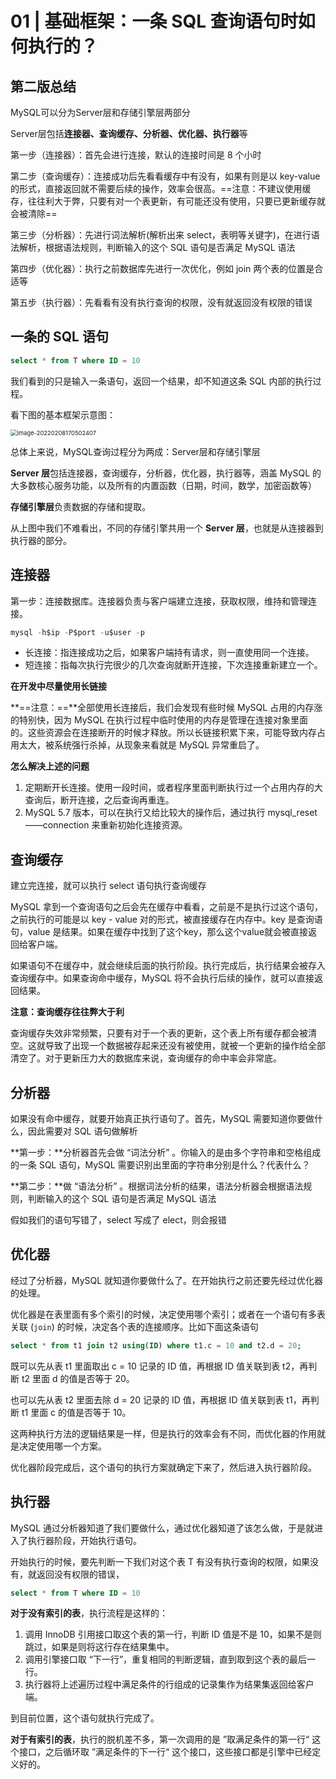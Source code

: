 # 01 | 基础框架：一条 SQL 查询语句时如何执行的？

## 第二版总结

MySQL可以分为Server层和存储引擎层两部分

Server层包括**连接器、查询缓存、分析器、优化器、执行器**等

第一步（连接器）：首先会进行连接，默认的连接时间是 8 个小时

第二步（查询缓存）：连接成功后先看看缓存中有没有，如果有则是以 key-value 的形式，直接返回就不需要后续的操作，效率会很高。==注意：不建议使用缓存，往往利大于弊，只要有对一个表更新，有可能还没有使用，只要已更新缓存就会被清除==

第三步（分析器）：先进行词法解析(解析出来 select，表明等关键字)，在进行语法解析，根据语法规则，判断输入的这个 SQL 语句是否满足 MySQL 语法

第四步（优化器）：执行之前数据库先进行一次优化，例如 join 两个表的位置是合适等

第五步（执行器）：先看看有没有执行查询的权限，没有就返回没有权限的错误



















## 一条的 SQL 语句

```sql
select * from T where ID = 10
```

我们看到的只是输入一条语句，返回一个结果，却不知道这条 SQL 内部的执行过程。

看下图的基本框架示意图：

<img src="https://lixianghong.oss-cn-beijing.aliyuncs.com/typore/image-20220208170502407.png" alt="image-20220208170502407" style="zoom:67%;" />

总体上来说，MySQL查询过程分为两成：Server层和存储引擎层



**Server 层**包括连接器，查询缓存，分析器，优化器，执行器等，涵盖 MySQL 的大多数核心服务功能，以及所有的内置函数（日期，时间，数学，加密函数等）

**存储引擎层**负责数据的存储和提取。

从上图中我们不难看出，不同的存储引擎共用一个 **Server 层**，也就是从连接器到执行器的部分。



## 连接器

第一步：连接数据库。连接器负责与客户端建立连接，获取权限，维持和管理连接。

```sql
mysql -h$ip -P$port -u$user -p
```

- 长连接：指连接成功之后，如果客户端持有请求，则一直使用同一个连接。
- 短连接：指每次执行完很少的几次查询就断开连接，下次连接重新建立一个。

**在开发中尽量使用长链接**

**==注意：==**全部使用长连接后，我们会发现有些时候 MySQL 占用的内存涨的特别快，因为 MySQL 在执行过程中临时使用的内存是管理在连接对象里面的。这些资源会在连接断开的时候才释放。所以长链接积累下来，可能导致内存占用太大，被系统强行杀掉，从现象来看就是 MySQL 异常重启了。

**怎么解决上述的问题**

1. 定期断开长连接。使用一段时间，或者程序里面判断执行过一个占用内存的大查询后，断开连接，之后查询再重连。
2. MySQL 5.7 版本，可以在执行又给比较大的操作后，通过执行 mysql_reset——connection 来重新初始化连接资源。



## 查询缓存

建立完连接，就可以执行 select 语句执行查询缓存

MySQL 拿到一个查询语句之后会先在缓存中看看，之前是不是执行过这个语句，之前执行的可能是以 key - value 对的形式，被直接缓存在内存中。key 是查询语句，value 是结果。如果在缓存中找到了这个key，那么这个value就会被直接返回给客户端。

如果语句不在缓存中，就会继续后面的执行阶段。执行完成后，执行结果会被存入查询缓存中。如果查询命中缓存，MySQL 将不会执行后续的操作，就可以直接返回结果。

**注意：查询缓存往往弊大于利**

查询缓存失效非常频繁，只要有对于一个表的更新，这个表上所有缓存都会被清空。这就导致了出现一个数据被存起来还没有被使用，就被一个更新的操作给全部清空了。对于更新压力大的数据库来说，查询缓存的命中率会非常底。



## 分析器

如果没有命中缓存，就要开始真正执行语句了。首先，MySQL 需要知道你要做什么，因此需要对 SQL 语句做解析



**第一步：**分析器首先会做 “词法分析” 。你输入的是由多个字符串和空格组成的一条 SQL 语句，MySQL 需要识别出里面的字符串分别是什么？代表什么？

**第二步：**做 “语法分析” 。根据词法分析的结果，语法分析器会根据语法规则，判断输入的这个 SQL 语句是否满足 MySQL 语法

假如我们的语句写错了，select 写成了 elect，则会报错



## 优化器

经过了分析器，MySQL 就知道你要做什么了。在开始执行之前还要先经过优化器的处理。

优化器是在表里面有多个索引的时候，决定使用哪个索引；或者在一个语句有多表关联 (`join`) 的时候，决定各个表的连接顺序。比如下面这条语句

```sql
select * from t1 join t2 using(ID) where t1.c = 10 and t2.d = 20;
```

既可以先从表 t1 里面取出 c = 10 记录的 ID 值，再根据 ID 值关联到表 t2，再判断 t2 里面 d 的值是否等于 20。

也可以先从表 t2 里面去除 d = 20 记录的 ID 值，再根据 ID 值关联到表 t1，再判断 t1 里面 c 的值是否等于 10。

这两种执行方法的逻辑结果是一样，但是执行的效率会有不同，而优化器的作用就是决定使用哪一个方案。

优化器阶段完成后，这个语句的执行方案就确定下来了，然后进入执行器阶段。



## 执行器

MySQL 通过分析器知道了我们要做什么，通过优化器知道了该怎么做，于是就进入了执行器阶段，开始执行语句。

开始执行的时候，要先判断一下我们对这个表 T 有没有执行查询的权限，如果没有，就返回没有权限的错误，

```sql
select * from T where ID = 10
```

**对于没有索引的表**，执行流程是这样的：

1. 调用 InnoDB 引用接口取这个表的第一行，判断 ID 值是不是 10，如果不是则跳过，如果是则将这行存在结果集中。
2. 调用引擎接口取 “下一行”，重复相同的判断逻辑，直到取到这个表的最后一行。
3. 执行器将上述遍历过程中满足条件的行组成的记录集作为结果集返回给客户端。

到目前位置，这个语句就执行完成了。

**对于有索引的表**，执行的脱机差不多，第一次调用的是 ”取满足条件的第一行“ 这个接口，之后循环取 ”满足条件的下一行“ 这个接口，这些接口都是引擎中已经定义好的。













































































